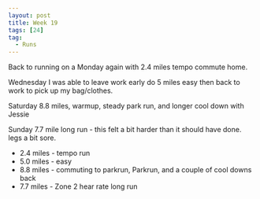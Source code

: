 ```yaml
---
layout: post
title: Week 19
tags: [24]
tag:
  - Runs
---
```


Back to running on a Monday again with 2.4 miles tempo commute home.

Wednesday I was able to leave work early do 5 miles easy then back to work to pick up my bag/clothes.

Saturday 8.8 miles, warmup, steady park run, and longer cool down with Jessie

Sunday 7.7 mile long run - this felt a bit harder than it should have done. legs a bit sore.

* 2.4 miles - tempo run
* 5.0 miles - easy
* 8.8 miles - commuting to parkrun, Parkrun, and a couple of cool downs back
* 7.7 miles - Zone 2 hear rate long run
